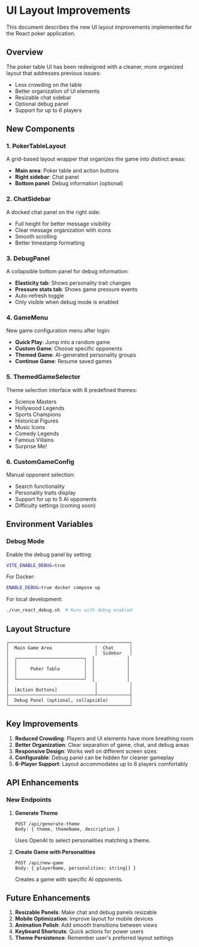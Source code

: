 # UI Layout Improvements

This document describes the new UI layout improvements implemented for the React poker application.

## Overview

The poker table UI has been redesigned with a cleaner, more organized layout that addresses previous issues:
- Less crowding on the table
- Better organization of UI elements
- Resizable chat sidebar
- Optional debug panel
- Support for up to 6 players

## New Components

### 1. PokerTableLayout
A grid-based layout wrapper that organizes the game into distinct areas:
- **Main area**: Poker table and action buttons
- **Right sidebar**: Chat panel
- **Bottom panel**: Debug information (optional)

### 2. ChatSidebar
A docked chat panel on the right side:
- Full height for better message visibility
- Clear message organization with icons
- Smooth scrolling
- Better timestamp formatting

### 3. DebugPanel
A collapsible bottom panel for debug information:
- **Elasticity tab**: Shows personality trait changes
- **Pressure stats tab**: Shows game pressure events
- Auto-refresh toggle
- Only visible when debug mode is enabled

### 4. GameMenu
New game configuration menu after login:
- **Quick Play**: Jump into a random game
- **Custom Game**: Choose specific opponents
- **Themed Game**: AI-generated personality groups
- **Continue Game**: Resume saved games

### 5. ThemedGameSelector
Theme selection interface with 8 predefined themes:
- Science Masters
- Hollywood Legends
- Sports Champions
- Historical Figures
- Music Icons
- Comedy Legends
- Famous Villains
- Surprise Me!

### 6. CustomGameConfig
Manual opponent selection:
- Search functionality
- Personality traits display
- Support for up to 5 AI opponents
- Difficulty settings (coming soon)

## Environment Variables

### Debug Mode
Enable the debug panel by setting:
```bash
VITE_ENABLE_DEBUG=true
```

For Docker:
```bash
ENABLE_DEBUG=true docker compose up
```

For local development:
```bash
./run_react_debug.sh  # Runs with debug enabled
```

## Layout Structure

```
┌─────────────────────────────────────────────┐
│  Main Game Area                │  Chat      │
│                                │  Sidebar   │
│  ┌─────────────────────────┐  │            │
│  │                         │  │            │
│  │     Poker Table         │  │            │
│  │                         │  │            │
│  └─────────────────────────┘  │            │
│                                │            │
│  [Action Buttons]              │            │
├────────────────────────────────┴────────────┤
│  Debug Panel (optional, collapsible)        │
└─────────────────────────────────────────────┘
```

## Key Improvements

1. **Reduced Crowding**: Players and UI elements have more breathing room
2. **Better Organization**: Clear separation of game, chat, and debug areas
3. **Responsive Design**: Works well on different screen sizes
4. **Configurable**: Debug panel can be hidden for cleaner gameplay
5. **6-Player Support**: Layout accommodates up to 6 players comfortably

## API Enhancements

### New Endpoints

1. **Generate Theme**
   ```
   POST /api/generate-theme
   Body: { theme, themeName, description }
   ```
   Uses OpenAI to select personalities matching a theme.

2. **Create Game with Personalities**
   ```
   POST /api/new-game
   Body: { playerName, personalities: string[] }
   ```
   Creates a game with specific AI opponents.

## Future Enhancements

1. **Resizable Panels**: Make chat and debug panels resizable
2. **Mobile Optimization**: Improve layout for mobile devices
3. **Animation Polish**: Add smooth transitions between views
4. **Keyboard Shortcuts**: Quick actions for power users
5. **Theme Persistence**: Remember user's preferred layout settings